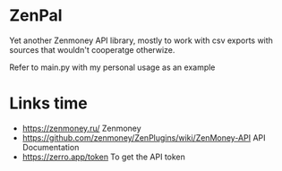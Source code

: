 # ZenPal
Yet another Zenmoney API library, mostly to work with csv exports with sources that wouldn't cooperatge otherwize.

Refer to main.py with my personal usage as an example

# Links time
* https://zenmoney.ru/ Zenmoney
* https://github.com/zenmoney/ZenPlugins/wiki/ZenMoney-API API Documentation
* https://zerro.app/token To get the API token
